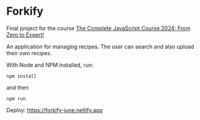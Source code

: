 # Forkify

Final project for the course [The Complete JavaScript Course 2024: From Zero to Expert!](https://www.udemy.com/course/the-complete-javascript-course/)

An application for managing recipes. The user can search and also upload their own recipes.

With Node and NPM installed, run:

```shell
npm install
```

and then

```shell
npm run
```

Deploy: https://forkify-june.netlify.app
